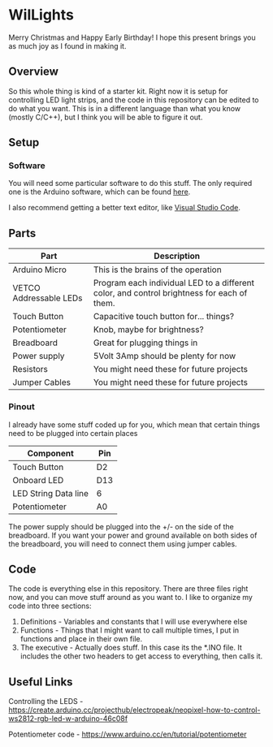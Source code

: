 # WilLights
Merry Christmas and Happy Early Birthday! I hope this present brings you as much joy as I found in making it.
## Overview
So this whole thing is kind of a starter kit. Right now it is setup for controlling LED light strips, and the code in this repository can be edited to do what you want. This is in a different language than what you know (mostly C/C++), but I think you will be able to figure it out.

## Setup
### Software
You will need some particular software to do this stuff. The only required one is the Arduino software, which can be found [here](https://www.arduino.cc/en/software).

I also recommend getting a better text editor, like [Visual Studio Code](https://code.visualstudio.com/download).
## Parts
| Part | Description |
|---|---|
| Arduino Micro | This is the brains of the operation |
| VETCO Addressable LEDs | Program each individual LED to a different color, and control brightness for each of them. |
| Touch Button | Capacitive touch button for... things? |
| Potentiometer | Knob, maybe for brightness? |
| Breadboard | Great for plugging things in |
| Power supply | 5Volt 3Amp should be plenty for now |
| Resistors | You might need these for future projects |
| Jumper Cables | You might need these for future projects |
### Pinout
I already have some stuff coded up for you, which mean that certain things need to be plugged into certain places

| Component | Pin |
|--|--|
| Touch Button | D2 |
| Onboard LED | D13 |
| LED String Data line | 6 |
| Potentiometer | A0 |

The power supply should be plugged into the +/- on the side of the breadboard. If you want your power and ground available on both sides of the breadboard, you will need to connect them using jumper cables. 
## Code
The code is everything else in this repository. There are three files right now, and you can move stuff around as you want to. I like to organize my code into three sections:
1. Definitions - Variables and constants that I will use everywhere else
2. Functions - Things that I might want to call multiple times, I put in functions and place in their own file.
3. The executive - Actually does stuff. In this case its the *.INO file. It includes the other two headers to get access to everything, then calls it.

## Useful Links
Controlling the LEDS - https://create.arduino.cc/projecthub/electropeak/neopixel-how-to-control-ws2812-rgb-led-w-arduino-46c08f

Potentiometer code - https://www.arduino.cc/en/tutorial/potentiometer

